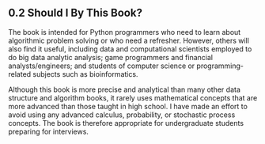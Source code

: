 ## 0.2 Should I By This Book?

The book is intended for Python programmers who need to learn about algorithmic problem solving or who need a refresher. However, others will also find it useful, including data and computational scientists employed to do big data analytic analysis; game programmers and financial analysts/engineers; and students of computer science or programming-related subjects such as bioinformatics.

Although this book is more precise and analytical than many other data structure and algorithm books, it rarely uses mathematical concepts that are more advanced than those taught in high school. I have made an effort to avoid using any advanced calculus, probability, or stochastic process concepts. The book is therefore appropriate for undergraduate students preparing for interviews.

